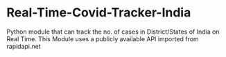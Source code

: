 # Real-Time-Covid-Tracker-India
Python module that can track the no. of cases in District/States of India on Real Time. This Module uses a publicly available API imported from rapidapi.net 
